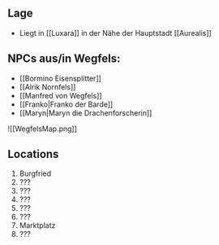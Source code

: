 ## Lage
+ Liegt in [[Luxara]] in der Nähe der Hauptstadt [[Aurealis]]
## NPCs aus/in Wegfels:
+ [[Bormino Eisensplitter]]
+ [[Alrik Nornfels]]
+ [[Manfred von Wegfels]]
+ [[Franko|Franko der Barde]]
+ [[Maryn|Maryn die Drachenforscherin]]

![[WegfelsMap.png]]

## Locations
1. Burgfried
2. ???
3. ???
4. ???
5. ???
6. ???
7. Marktplatz
8. ???




